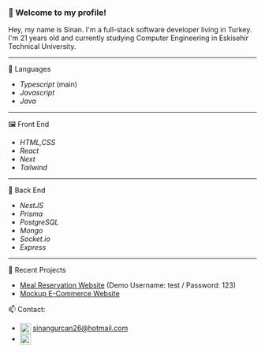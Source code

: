<!--
**MasterFAE/MasterFAE** is a ✨ _special_ ✨ repository because its `README.md` (this file) appears on your GitHub profile.

Here are some ideas to get you started:

- 🔭 I’m currently working on ...
- 🌱 I’m currently learning ...
- 👯 I’m looking to collaborate on ...
- 🤔 I’m looking for help with ...
- 💬 Ask me about ...
- 📫 How to reach me: ...
- 😄 Pronouns: ...
- ⚡ Fun fact: ...
-->
### 🎉 Welcome to my profile!
Hey, my name is Sinan. I'm a full-stack software developer living in Turkey.
I'm 21 years old and currently studying Computer Engineering in Eskisehir Technical University.

  
  <hr />
  
🔨 Languages
  * *Typescript* (main)
  * *Javascript*
  * *Java*

 <hr />

🖼️ Front End
  * *HTML,CSS*
  * *React*
  * *Next*
  * *Tailwind*

 <hr />

💾 Back End
  * *NestJS*
  * *Prisma*
  * *PostgreSQL*
  * *Mongo*
  * *Socket.io*
  * *Express*
 
 <hr />
 
 📝 Recent Projects
 * [Meal Reservation Website](https://estu-yemekhane.vercel.app/) (Demo Username: test / Password: 123)
 * [Mockup E-Commerce Website](https://fae-ecommerce.vercel.app/)
 
📫 Contact:
* <img src="https://unpkg.com/simple-icons@7.15.0/icons/gmail.svg" height="22" alt="mail" align="center"> sinangurcan26@hotmail.com
* [<img src="https://unpkg.com/simple-icons@7.15.0/icons/linkedin.svg" alt='linkedin' height='22' align="center">](https://www.linkedin.com/in/sinan-gurcan/)  
 

